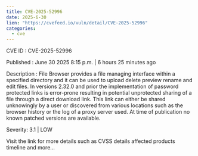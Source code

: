 ```yaml
--- 
title: CVE-2025-52996
date: 2025-6-30
lien: "https://cvefeed.io/vuln/detail/CVE-2025-52996"
categories:
  - cve
---
```


CVE ID : CVE-2025-52996

Published :  June 30
2025
8:15 p.m. | 6 hours
25 minutes ago

Description : File Browser provides a file managing interface within a specified directory and it can be used to upload
delete
preview
rename and edit files. In versions 2.32.0 and prior
the implementation of password protected links is error-prone
resulting in potential unprotected sharing of a file through a direct download link. This link can either be shared unknowingly by a user or discovered from various locations such as the browser history or the log of a proxy server used. At time of publication
no known patched versions are available.

Severity: 3.1 | LOW

Visit the link for more details
such as CVSS details
affected products
timeline
and more...
